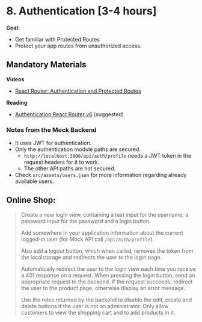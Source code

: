 # 8. Authentication [3-4 hours]

**Goal:**
- Get familiar with Protected Routes
- Protect your app routes from unauthorized access.

## Mandatory Materials

**Videos**
- [React Router: Authentication and Protected Routes](https://youtu.be/X8eAbu1RWZ4)

**Reading**
- [Authentication React Router v6](https://blog.logrocket.com/authentication-react-router-v6/) (suggested)

### Notes from the Mock Backend
- It uses JWT for authentication.
- Only the authentication module paths are secured.
    - `http://localhost:3000/api/auth/profile` needs a JWT token in the request headers for it to work.
    - The other API paths are not secured.
- Check `src/assets/users.json` for more information regarding already available users.

## Online Shop:

> Create a new login view, containing a text input for the username, a password input for the password and a login button.
>
> Add somewhere in your application information about the current logged-in user (for Mock API call `/api/auth/profile`).
>
> Also add a logout button, which when called, removes the token from the localstorage and redirects the user to the login page.
>
> Automatically redirect the user to the login view each time you receive a 401 response on a request. When pressing the login button, send an appropriate request to the backend. If the request succeeds, redirect the user to the product page, otherwise display an error message.
>
> Use the roles returned by the backend to disable the edit, create and delete buttons if the user is not an administrator. Only allow customers to view the shopping cart and to add products in it.
